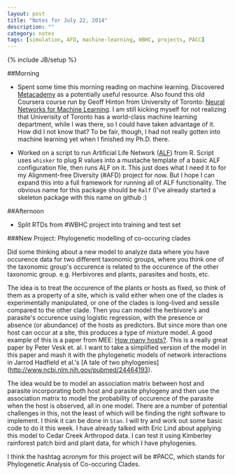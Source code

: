 ```yaml
---
layout: post
title: "Notes for July 22, 2014"
description: ""
category: notes
tags: [simulation, AFD, machine-learning, WBHC, projects, PACC]
---
```

{% include JB/setup %}

##Morning

* Spent some time this morning reading on machine learning. Discovered [Metacademy](http://metacademy.org) as a potentially useful resource. Also found this old Coursera course run by Geoff Hinton from University of Toronto: [Neural Networks for Machine Learning](https://class.coursera.org/neuralnets-2012-001). I am still kicking myself for not realizing that Univerisity of Toronto has a world-class machine learning department, while I was there, so I could have taken advantage of it. How did I not know that? To be fair, though, I had not really gotten into machine learning yet when I finished my Ph.D. there. <!--more-->

* Worked on a script to run Artificial Life Network ([ALF](http://alfsim.org)) from R. Script uses `whisker` to plug R values into a mustache template of a basic ALF configuration file, then runs ALF on it. This just does what I need it to for my Alignment-free Diversity (#AFD) project for now. But I hope I can expand this into a full framework for running all of ALF functionality. The obvious name for this package should be `Ralf` (I've already started a skeleton package with this name on github :)

<script src="https://gist.github.com/rdinnager/8a2a374386a6286f7416.js"></script>

##Afternoon

* Split RTDs from #WBHC project into training and test set

###New Project: Phylogenetic modelling of co-occuring clades

Did some thinking about a new model to analyze data where you have occurence data for two different taxonomic groups, where you think one of the taxonomic group's occurence is related to the occurence of the other taxonomic group. e.g. Herbivores and plants, parasites and hosts, etc. 

The idea is to treat the occurence of the plants or hosts as fixed, so think of them as a property of a site, which is valid either when one of the clades is experimentally manipulated, or one of the clades is long-lived and sessile compared to the other clade. Then you can model the herbivore's and parasite's occurence using logistic regression, with the presence or absence (or abundance) of the hosts as predictors. But since more than one host can occur at a site, this produces a type of mixture model. A good example of this is a paper from MEE: [How many hosts?](http://onlinelibrary.wiley.com/doi/10.1111/j.2041-210X.2010.00026.x/full). This is a really great paper by Peter Vesk et. al.  I want to take a simplified version of the model in this paper and mash it with the phylogenetic models of network interactions in Jarrod Hadfield et al.'s [A tale of two phylogenies] (http://www.ncbi.nlm.nih.gov/pubmed/24464193). 

The idea would be to model an association matrix between host and parasite incorporating both host and parasite phylogeny and then use the association matrix to model the probability of occurence of the parasite when the host is observed, all in one model. There are a number of potential challenges in this, not the least of which will be finding the right software to implement. I think it can be done in `Stan`. I will try and work out some basic code to do it this week. I have already talked with Eric Lind about applying this model to Cedar Creek Arthropod data. I can test it using Kimberley rainforest patch bird and plant data, for which I have phylogenies. 

I think the hashtag acronym for this project will be #PACC, which stands for Phylogenetic Analysis of Co-occuring Clades. 
